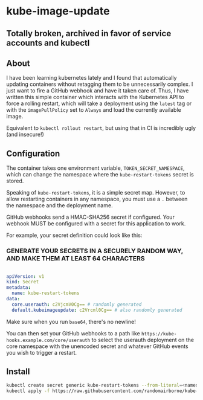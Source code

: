 # kube-image-update

## Totally broken, archived in favor of service accounts and kubectl 

## About

I have been learning kubernetes lately and I found
that automatically updating containers without
retagging them to be unnecessarily complex. I just
want to fire a GitHub webhook and have it taken care
of. Thus, I have written this simple container which 
interacts with the Kubernetes API to force a rolling 
restart, which will take a deployment using the 
`latest` tag or with the `imagePullPolicy` set to 
`Always` and load the currently available image.

Equivalent to `kubectl rollout restart`, but using 
that in CI is incredibly ugly (and insecure!)

## Configuration

The container takes one environment variable,
`TOKEN_SECRET_NAMESPACE`, which can change the
namespace where the `kube-restart-tokens` secret
is stored.

Speaking of `kube-restart-tokens`, it is a simple
secret map. However, to allow restarting containers
in any namespace, you must use a `.` between the
namespace and the deployment name. 

GitHub webhooks send a HMAC-SHA256 secret if configured.
Your webhook MUST be configured with a secret for this
application to work.

For example, your secret definition could look like this:

### GENERATE YOUR SECRETS IN A SECURELY RANDOM WAY, AND MAKE THEM AT LEAST 64 CHARACTERS

```yaml

apiVersion: v1
kind: Secret
metadata:
  name: kube-restart-tokens
data:
  core.userauth: c2VjcmV0Cg== # randomly generated
  default.kubeimageupdate: c2Vrcml0Cg== # also randomly generated
```

Make sure when you run `base64`, there's no newline!

You can then set your GitHub webhooks to a path like
`https://kube-hooks.example.com/core/userauth` to select
the userauth deployment on the core namespace with the unencoded
secret and whatever GitHub events you wish to trigger a restart.

## Install

```bash
kubectl create secret generic kube-restart-tokens --from-literal=<namespace>.<deployment>=<random token>
kubectl apply -f https://raw.githubusercontent.com/randomairborne/kube-image-update/main/kube-image-update.yml
```

